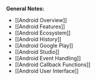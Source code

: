 **General Notes:**
* [[Android Overview]]
* [[Android Features]]
* [[Android Ecosystem]]
* [[Android History]]
* [[Android Google Play]]
* [[Android Studio]]
* [[Android Event Handling]]
* [[Android Callback Functions]]
* [[Android User Interface]]